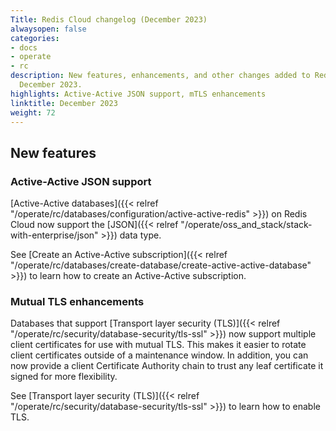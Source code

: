 ```yaml
---
Title: Redis Cloud changelog (December 2023)
alwaysopen: false
categories:
- docs
- operate
- rc
description: New features, enhancements, and other changes added to Redis Cloud during
  December 2023.
highlights: Active-Active JSON support, mTLS enhancements
linktitle: December 2023
weight: 72
---
```


## New features

### Active-Active JSON support

[Active-Active databases]({{< relref "/operate/rc/databases/configuration/active-active-redis" >}}) on Redis Cloud now support the [JSON]({{< relref "/operate/oss_and_stack/stack-with-enterprise/json" >}}) data type. 

See [Create an Active-Active subscription]({{< relref "/operate/rc/databases/create-database/create-active-active-database" >}}) to learn how to create an Active-Active subscription.

### Mutual TLS enhancements

Databases that support [Transport layer security (TLS)]({{< relref "/operate/rc/security/database-security/tls-ssl" >}}) now support multiple client certificates for use with mutual TLS. This makes it easier to rotate client certificates outside of a maintenance window. In addition, you can now provide a client Certificate Authority chain to trust any leaf certificate it signed for more flexibility.

See [Transport layer security (TLS)]({{< relref "/operate/rc/security/database-security/tls-ssl" >}}) to learn how to enable TLS. 

